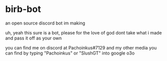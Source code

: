 # birb-bot
an open source discord bot im making


uh, yeah this sure is a bot, please for the love of god dont take what i made and pass it off as your own

you can find me on discord at Pachoinkus#7129 and my other media you can find by typing "Pachoinkus" or "SlushGT" into google o3o
